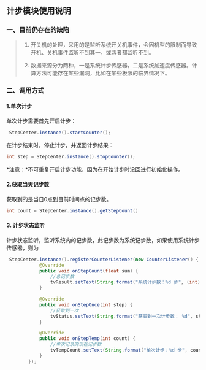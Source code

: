 ## 计步模块使用说明

### 一、目前仍存在的缺陷

> 1. 开关机的处理，采用的是监听系统开关机事件，会因机型的限制而导致开机、关机事件监听不到其一，或两者都监听不到。
> 
> 2. 数据来源分为两种，一是系统计步传感器，二是系统加速度传感器。计算方法可能存在某些漏洞，比如在某些极限的临界情况下。

### 二、调用方式

#### 1.单次计步

单次计步需要首先开启计步：

```java
 StepCenter.instance().startCounter();
```

在计步结束时，停止计步，并返回计步结果：

```java
int step = StepCenter.instance().stopCounter();
```

*注意：*不可重复开启计步功能，因为在开始计步时没回进行初始化操作。

#### 2.获取当天记步数

获取到的是当日0点到目前时间点的记步数。

```java
int count = StepCenter.instance().getStepCount()
```

#### 3. 计步状态监听

计步状态监听，监听系统内的记步数，此记步数为系统记步数，如果使用系统计步传感器，则为

```java
 StepCenter.instance().registerCounterListener(new CounterListener() {
            @Override
            public void onStepCount(float sum) {
                //总记步数
                tvResult.setText(String.format("系统计步数：%d 步", (int) sum));
            }

            @Override
            public void onStepOnce(int step) {
                //获取到一次
                tvStatus.setText(String.format("获取到一次计步数： %d", step));
            }

            @Override
            public void onStepTemp(int count) {
                //单次记录的现在记步数
                tvTempCount.setText(String.format("单次计步：%d 步", count));
            }
        });
```
